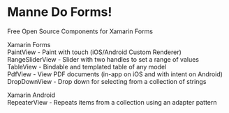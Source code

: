 # Manne Do Forms!
Free Open Source Components for Xamarin Forms  
  
Xamarin Forms  
PaintView - Paint with touch (iOS/Android Custom Renderer)  
RangeSliderView - Slider with two handles to set a range of values  
TableView - Bindable and templated table of any model  
PdfView - View PDF documents (in-app on iOS and with intent on Android)  
DropDownView - Drop down for selecting from a collection of strings  
  
Xamarin Android  
RepeaterView - Repeats items from a collection using an adapter pattern  
